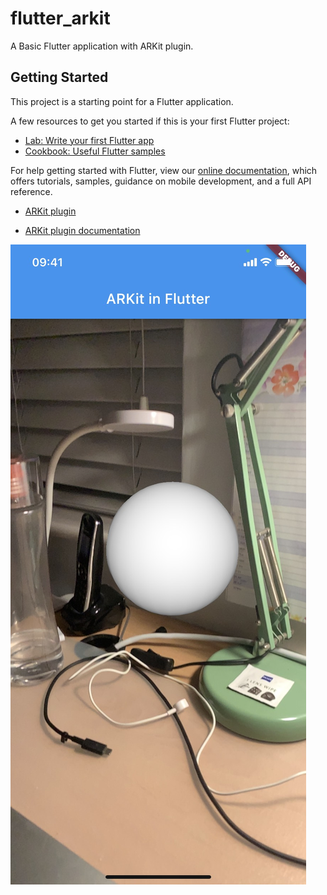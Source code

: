 # flutter_arkit

A Basic Flutter application with ARKit plugin.

## Getting Started

This project is a starting point for a Flutter application.

A few resources to get you started if this is your first Flutter project:

- [Lab: Write your first Flutter app](https://flutter.dev/docs/get-started/codelab)
- [Cookbook: Useful Flutter samples](https://flutter.dev/docs/cookbook)

For help getting started with Flutter, view our
[online documentation](https://flutter.dev/docs), which offers tutorials,
samples, guidance on mobile development, and a full API reference.

- [ARKit plugin](https://pub.dev/packages/arkit_plugin)

- [ARKit plugin documentation](https://pub.dev/documentation/arkit_plugin/latest/)

![Example: My first AR ball](assets/arkit-ball.jpeg)
